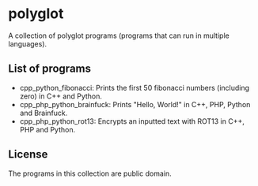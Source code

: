 # polyglot
A collection of polyglot programs (programs that can run in multiple languages).

## List of programs
* cpp_python_fibonacci: Prints the first 50 fibonacci numbers (including zero) in C++ and Python.
* cpp_php_python_brainfuck: Prints "Hello, World!" in C++, PHP, Python and Brainfuck.
* cpp_php_python_rot13: Encrypts an inputted text with ROT13 in C++, PHP and Python.

## License
The programs in this collection are public domain.